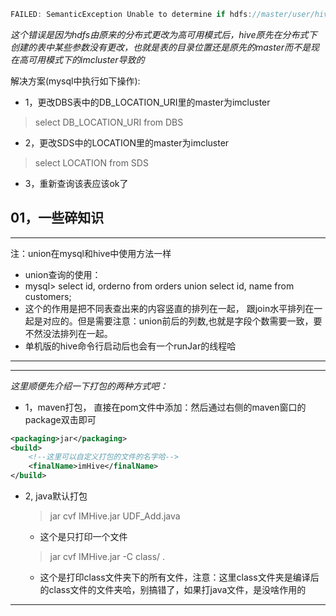 ```java
FAILED: SemanticException Unable to determine if hdfs://master/user/hive/warehouse/imdb.db/t9 is encrypted: java.lang.IllegalArgumentException: Wrong FS: hdfs://master/user/hive/warehouse/imdb.db/t9, expected: hdfs://imcluster
```

*这个错误是因为hdfs由原来的分布式更改为高可用模式后，hive原先在分布式下创建的表中某些参数没有更改，也就是表的目录位置还是原先的master而不是现在高可用模式下的imcluster导致的*

解决方案(mysql中执行如下操作):

* 1，更改DBS表中的DB_LOCATION_URI里的master为imcluster
  
> select DB_LOCATION_URI from DBS
  
* 2，更改SDS中的LOCATION里的master为imcluster
  
> select LOCATION from SDS
  
* 3，重新查询该表应该ok了

## 01，一些碎知识

---
注：union在mysql和hive中使用方法一样
* union查询的使用：
* mysql> select id, orderno from orders union select id, name from customers;
* 这个的作用是把不同表查出来的内容竖直的排列在一起， 跟join水平排列在一起是对应的。但是需要注意：union前后的列数,也就是字段个数需要一致，要不然没法排列在一起。
* 单机版的hive命令行启动后也会有一个runJar的线程哈
---

---
*这里顺便先介绍一下打包的两种方式吧：*
* 1，maven打包， 直接在pom文件中添加：然后通过右侧的maven窗口的package双击即可   
```xml
<packaging>jar</packaging>
<build>
    <!--这里可以自定义打包的文件的名字哈-->
    <finalName>imHive</finalName>
</build>
```
* 2, java默认打包
  > jar cvf IMHive.jar UDF_Add.java
    * 这个是只打印一个文件
  > jar cvf IMHive.jar -C class/ .
    * 这个是打印class文件夹下的所有文件，注意：这里class文件夹是编译后的class文件的文件夹哈，别搞错了，如果打java文件，是没啥作用的
---